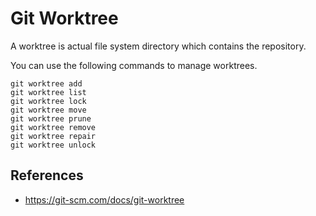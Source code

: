 # Git Worktree

A worktree is actual file system directory which contains the repository.

You can use the following commands to manage worktrees.

```
git worktree add
git worktree list
git worktree lock
git worktree move
git worktree prune
git worktree remove
git worktree repair
git worktree unlock
```

## References

- https://git-scm.com/docs/git-worktree

